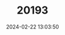---
title: "20193"
category: "Sicista strandi"
draft: false
date: 2024-02-22 13:03:50
languages:
  English: ["Strand's Birch Mouse"]
---